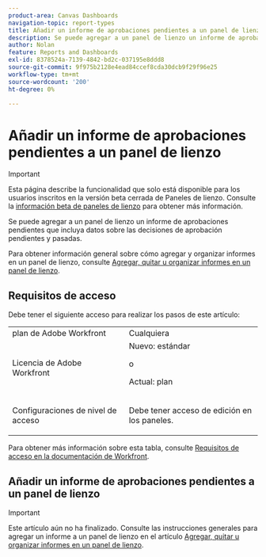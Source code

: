 ```yaml
---
product-area: Canvas Dashboards
navigation-topic: report-types
title: Añadir un informe de aprobaciones pendientes a un panel de lienzo
description: Se puede agregar a un panel de lienzo un informe de aprobaciones pendientes que incluya datos sobre las decisiones de aprobación pendientes y pasadas.
author: Nolan
feature: Reports and Dashboards
exl-id: 8378524a-7139-4842-bd2c-037195e8ddd8
source-git-commit: 9f975b2128e4ead84ccef8cda30dcb9f29f96e25
workflow-type: tm+mt
source-wordcount: '200'
ht-degree: 0%

---
```


# Añadir un informe de aprobaciones pendientes a un panel de lienzo

>[!IMPORTANT]
>
>Esta página describe la funcionalidad que solo está disponible para los usuarios inscritos en la versión beta cerrada de Paneles de lienzo. Consulte la [información beta de paneles de lienzo](/help/quicksilver/product-announcements/betas/canvas-dashboards-beta/canvas-dashboards-beta-information.md) para obtener más información.

Se puede agregar a un panel de lienzo un informe de aprobaciones pendientes que incluya datos sobre las decisiones de aprobación pendientes y pasadas.

Para obtener información general sobre cómo agregar y organizar informes en un panel de lienzo, consulte [Agregar, quitar u organizar informes en un panel de lienzo](/help/quicksilver/reports-and-dashboards/canvas-dashboards/manage-canvas-dashboards/add-remove-arrange-reports.md).

## Requisitos de acceso

Debe tener el siguiente acceso para realizar los pasos de este artículo:

<table style="table-layout:auto"> 
 <col> 
 <col> 
 <tbody> 
  <tr> 
   <td role="rowheader">plan de Adobe Workfront</td> 
   <td>Cualquiera</td> 
  </tr> 
  <tr> 
   <td role="rowheader">Licencia de Adobe Workfront</td> 
   <td>Nuevo: estándar
   <p>o</p>
   <p>Actual: plan</p></td> 
  </tr> 
  <tr> 
   <td role="rowheader">Configuraciones de nivel de acceso</td> 
   <td> <p>Debe tener acceso de edición en los paneles.</p></td> 
  </tr> 
 </tbody> 
</table>

Para obtener más información sobre esta tabla, consulte [Requisitos de acceso en la documentación de Workfront](/help/quicksilver/administration-and-setup/add-users/access-levels-and-object-permissions/access-level-requirements-in-documentation.md).

## Añadir un informe de aprobaciones pendientes a un panel de lienzo

>[!IMPORTANT]
>
>Este artículo aún no ha finalizado. Consulte las instrucciones generales para agregar un informe a un panel de lienzo en el artículo [Agregar, quitar u organizar informes en un panel de lienzo](/help/quicksilver/reports-and-dashboards/canvas-dashboards/manage-canvas-dashboards/add-remove-arrange-reports.md).
